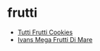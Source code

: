 # frutti

 * [Tutti Frutti Cookies](index/t/tutti-frutti-cookies-13263.json)
 * [Ivans Mega Frutti Di Mare](index/i/ivans-mega-frutti-di-mare.json)
